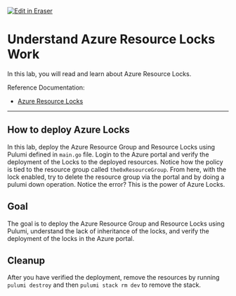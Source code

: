 <p><a target="_blank" href="https://app.eraser.io/workspace/I0uihd6cBQ36T3P2C6Ug" id="edit-in-eraser-github-link"><img alt="Edit in Eraser" src="https://firebasestorage.googleapis.com/v0/b/second-petal-295822.appspot.com/o/images%2Fgithub%2FOpen%20in%20Eraser.svg?alt=media&amp;token=968381c8-a7e7-472a-8ed6-4a6626da5501"></a></p>

# Understand Azure Resource Locks Work
In this lab, you will read and learn about Azure Resource Locks.

Reference Documentation:

- [﻿Azure Resource Locks](https://docs.microsoft.com/en-us/azure/azure-resource-manager/management/lock-resources) 
---

## How to deploy Azure Locks
In this lab, deploy the Azure Resource Group and Resource Locks using Pulumi defined in `main.go` file. Login to the Azure portal and verify the deployment of the Locks to the deployed resources. Notice how the policy is tied to the resource group called `the0xResourceGroup`. From here, with the lock enabled, try to delete the resource group via the portal and by doing a pulumi down operation. Notice the error? This is the power of Azure Locks.

## Goal
The goal is to deploy the Azure Resource Group and Resource Locks using Pulumi, understand the lack of inheritance of the locks, and verify the deployment of the locks in the Azure portal.

## Cleanup
After you have verified the deployment, remove the resources by running `pulumi destroy` and then `pulumi stack rm dev` to remove the stack.



<!--- Eraser file: https://app.eraser.io/workspace/I0uihd6cBQ36T3P2C6Ug --->